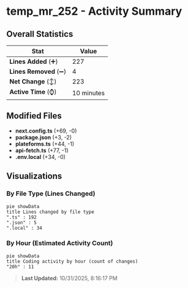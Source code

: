 # temp_mr_252 - Activity Summary 

## Overall Statistics

| Stat                   | Value                                                             |
| ---------------------- | ----------------------------------------------------------------- |
| **Lines Added** (➕)   | 227                                          |
| **Lines Removed** (➖) | 4                                        |
| **Net Change** (↕)    | 223                |
| **Active Time** (⌚)   | 10 minutes |


## Modified Files
- **next.config.ts** (+69, -0)
- **package.json** (+3, -2)
- **plateforms.ts** (+44, -1)
- **api-fetch.ts** (+77, -1)
- **.env.local** (+34, -0)

## Visualizations

### By File Type (Lines Changed)

```mermaid
pie showData
title Lines changed by file type
".ts" : 192
".json" : 5
".local" : 34
```

### By Hour (Estimated Activity Count)

```mermaid
pie showData
title Coding activity by hour (count of changes)
"20h" : 11
```


> **Last Updated:** 10/31/2025, 8:16:17 PM